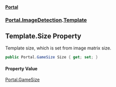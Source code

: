 #### [Portal](index.md 'index')
### [Portal.ImageDetection](Portal.ImageDetection.md 'Portal.ImageDetection').[Template](Template.md 'Portal.ImageDetection.Template')

## Template.Size Property

Template size, which is set from image matrix size.

```csharp
public Portal.GameSize Size { get; set; }
```

#### Property Value
[Portal.GameSize](https://docs.microsoft.com/en-us/dotnet/api/Portal.GameSize 'Portal.GameSize')